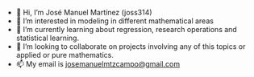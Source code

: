 - 👋 Hi, I’m José Manuel Martínez (joss314)
- 👀 I’m interested in modeling in different mathematical areas
- 🌱 I’m currently learning about regression, research operations and statistical learning. 
- 💞️ I’m looking to collaborate on projects involving any of this topics or applied or pure mathematics. 
- 📫 My email is josemanuelmtzcampo@gmail.com
